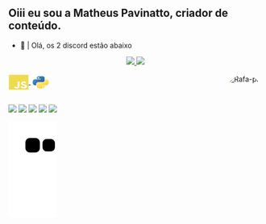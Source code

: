 ## Oiii eu sou a Matheus Pavinatto, criador de conteúdo.
- 🎃 | Olá, os 2 discord estão abaixo
<div align="center">
  <a href="https://github.com/MatheusPavinatto">
  <img height="180em" src="https://github-readme-stats.vercel.app/api?username=MatheusPavinatto&show_icons=true&theme=dracula&include_all_commits=true&count_private=true"/>
  <img height="180em" src="https://github-readme-stats.vercel.app/api/top-langs/?username=MatheusPavinatto&layout=compact&langs_count=7&theme=dracula"/>
</div>
<div style="display: inline_block"><br>
  <img align="center" alt="Rafa-Js" height="30" width="40" src="https://raw.githubusercontent.com/devicons/devicon/master/icons/javascript/javascript-plain.svg">
  <img align="center" alt="Rafa-Python" height="30" width="40" src="https://raw.githubusercontent.com/devicons/devicon/master/icons/python/python-original.svg">
  <img align="right" alt="Rafa-pic" height="150" style="border-radius:50px;" src="https://cdn.discordapp.com/attachments/948649842006175784/1003134238754865252/imagem_2022-07-24_224747408.png">
</div>
  
  ##
 
<div> 
  <a href="https://www.youtube.com/channel/UCrxvQy91aU4PzH-s64vWCkQ" target="_blank"><img src="https://img.shields.io/badge/YouTube-FF0000?style=for-the-badge&logo=youtube&logoColor=white" target="_blank"></a>
  <a href="https://www.instagram.com/darkzmath/" target="_blank"><img src="https://img.shields.io/badge/-Instagram-%23E4405F?style=for-the-badge&logo=instagram&logoColor=white" target="_blank"></a>
 <a href="https://discord.gg/AJv62PJJSpR" target="_blank"><img src="https://img.shields.io/badge/Discord Principal-7289DA?style=for-the-badge&logo=discord&logoColor=white" target="_blank"></a> 
 <a href="https://discord.gg/WrGG7N7HWS" target="_blank"><img src="https://img.shields.io/badge/DarkZShop-7289DA?style=for-the-badge&logo=discord&logoColor=white" target="_blank"></a> 
  <a href = "mailto:contatomatheuspavinatto@gmail.com"><img src="https://img.shields.io/badge/-Gmail-%23333?style=for-the-badge&logo=gmail&logoColor=white" target="_blank"></a>
 
  ![Snake animation](https://github.com/rafaballerini/rafaballerini/blob/output/github-contribution-grid-snake.svg)
 
</div>
